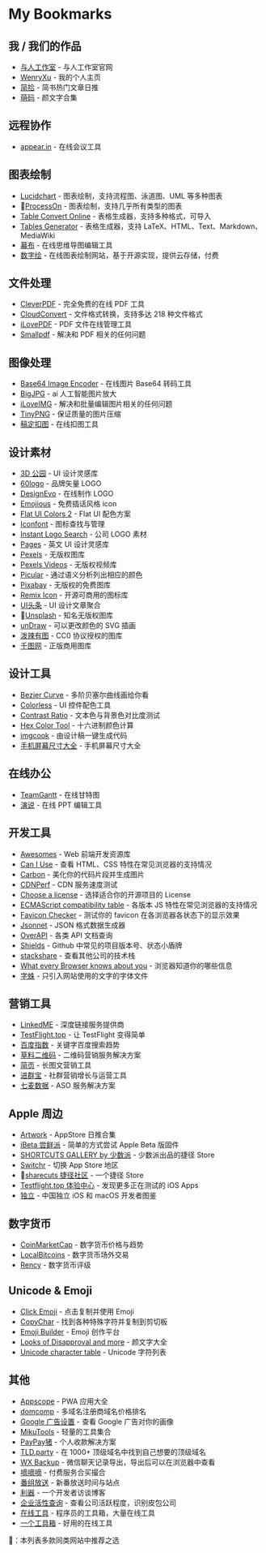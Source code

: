 # My Bookmarks
## 我 / 我们的作品
- [与人工作室](http://yuren.io/) - 与人工作室官网
- [WenryXu](http://www.wenryxu.com/) - 我的个人主页
- [简拾](http://www.jiantop.com/) - 简书热门文章日推
- [萌码](http://mengma.moe/) - 颜文字合集

## 远程协作
- [appear.in](https://appear.in/) - 在线会议工具

## 图表绘制
- [Lucidchart](https://www.lucidchart.com) - 图表绘制，支持流程图、泳道图、UML 等多种图表
- 🌟[ProcessOn](https://www.processon.com/) - 图表绘制，支持几乎所有类型的图表
- [Table Convert Online](https://tableconvert.com/) - 表格生成器，支持多种格式，可导入
- [Tables Generator](https://www.tablesgenerator.com) - 表格生成器，支持 LaTeX、HTML、Text、Markdown、MediaWiki
- [幕布](https://mubu.com/) - 在线思维导图编辑工具
- [数字绘](https://www.myshuju.net/) - 在线图表绘制网站，基于开源实现，提供云存储，付费

## 文件处理
- [CleverPDF](https://www.cleverpdf.com/cn) - 完全免费的在线 PDF 工具
- [CloudConvert](https://cloudconvert.com) - 文件格式转换，支持多达 218 种文件格式
- [iLovePDF](https://www.ilovepdf.com/zh_cn) - PDF 文件在线管理工具
- [Smallpdf](https://smallpdf.com/cn) - 解决和 PDF 相关的任何问题

## 图像处理
- [Base64 Image Encoder](https://www.base64-image.de/) - 在线图片 Base64 转码工具
- [BigJPG](http://bigjpg.com/zh) - ai 人工智能图片放大
- [iLoveIMG](https://www.iloveimg.com/zh-cn) - 解决和批量编辑图片相关的任何问题
- [TinyPNG](https://tinypng.com/) - 保证质量的图片压缩
- [稿定扣图](https://www.gaoding.com/koutu) - 在线扣图工具

## 设计素材
- [3D 公园](https://app.3dpark.net/) - UI 设计灵感库
- [60logo](http://www.60logo.com/) - 品牌矢量 LOGO
- [DesignEvo](https://www.designevo.com/cn/) - 在线制作 LOGO
- [Emojious](https://www.emojious.com/) - 免费插话风格 icon
- [Flat UI Colors 2](https://flatuicolors.com/) - Flat UI 配色方案
- [Iconfont](http://www.iconfont.cn/) - 图标查找与管理
- [Instant Logo Search](http://instantlogosearch.com) - 公司 LOGO 素材
- [Pages](https://www.pages.xyz/) - 英文 UI 设计灵感库
- [Pexels](https://www.pexels.com/) - 无版权图库
- [Pexels Videos](https://www.pexels.com/) - 无版权视频库
- [Picular](https://picular.co/) - 通过语义分析列出相应的颜色
- [Pixabay](https://pixabay.com/) - 无版权的免费图库
- [Remix Icon](https://remixicon.com/) - 开源可商用的图标库
- [UI头条](http://uih2.com/) - UI 设计文章聚合
- 🌟[Unsplash](https://unsplash.com/) - 知名无版权图库
- [unDraw](http://undraw.co/illustrations) - 可以更改颜色的 SVG 插画
- [泼辣有图](http://www.polayoutu.com/collections) - CC0 协议授权的图库
- [千图网](http://www.58pic.com/zb/) - 正版商用图库

## 设计工具
- [Bezier Curve](http://myst729.github.io/bezier-curve/) - 多阶贝塞尔曲线画给你看
- [Colorless](https://colorless.app/) - UI 控件配色工具
- [Contrast Ratio](https://contrast-ratio.com/) - 文本色与背景色对比度测试
- [Hex Color Tool](https://www.cssfontstack.com/oldsites/hexcolortool/) - 十六进制颜色计算
- [imgcook](https://imgcook.taobao.org/) - 由设计稿一键生成代码
- [手机屏幕尺寸大全](https://uiiiuiii.com/screen/index.htm) - 手机屏幕尺寸大全

## 在线办公
- [TeamGantt](https://www.teamgantt.com/) - 在线甘特图
- [演说](https://yanshuo.io/) - 在线 PPT 编辑工具

## 开发工具
- [Awesomes](https://www.awesomes.cn/) - Web 前端开发资源库
- [Can I Use](https://caniuse.com/) - 查看 HTML、CSS 特性在常见浏览器的支持情况
- [Carbon](https://carbon.now.sh) - 美化你的代码片段并生成图片
- [CDNPerf](https://www.cdnperf.com/) - CDN 服务速度测试
- [Choose a license](https://choosealicense.com/) - 选择适合你的开源项目的 License
- [ECMAScript compatibility table](http://kangax.github.io/compat-table/es6/) - 各版本 JS 特性在常见浏览器的支持情况
- [Favicon Checker](http://www.colinkeany.com/favicon-checker/) - 测试你的 favicon 在各浏览器各状态下的显示效果
- [Jsonnet](https://jsonnet.org/) - JSON 格式数据生成器
- [OverAPI](http://overapi.com/) - 各类 API 文档查询
- [Shields](https://shields.io/) - Github 中常见的项目版本号、状态小盾牌
- [stackshare](https://stackshare.io/) - 查看其他公司的技术栈
- [What every Browser knows about you](http://webkay.robinlinus.com/) - 浏览器知道你的哪些信息
- [字蛛](http://font-spider.org/) - 只引入网站使用的文字的字体文件

## 营销工具
- [LinkedME](https://www.linkedme.cc/index.html) - 深度链接服务提供商
- [TestFlight.top](https://testflight.top) - 让 TestFlight 变得简单
- [百度指数](https://index.baidu.com) - 关键字百度搜索趋势
- [草料二维码](https://cli.im/) - 二维码营销服务解决方案
- [简页](http://www.jianye.im/) - 长图文营销工具
- [进群宝](http://www.jinqunbao.com/) - 社群营销增长与运营工具
- [七麦数据](https://www.qimai.cn/) - ASO 服务解决方案

## Apple 周边
- [Artwork](https://artwork.today/) - AppStore 日推合集
- [iBeta 尝鲜派](https://ibeta.me/) - 简单的方式尝试 Apple Beta 版固件
- [SHORTCUTS GALLERY by 少数派](https://shortcuts.sspai.com/) - 少数派出品的捷径 Store
- [Switchr](http://switchr.imagility.io/) - 切换 App Store 地区
- 🌟[sharecuts 捷径社区](https://sharecuts.cn/) - 一个捷径 Store
- [Testflight.top 体验中心](https://testflight.top/t/applist) - 发现更多正在测试的 iOS Apps
- [独立](https://josephchang10.github.io/chinese-indie-hackers/) - 中国独立 iOS 和 macOS 开发者图鉴

## 数字货币
- [CoinMarketCap](https://coinmarketcap.com) - 数字货币价格与趋势
- [LocalBitcoins](https://localbitcoins.com/) - 数字货币场外交易
- [Rency](https://rency.com/) - 数字货币评级

## Unicode & Emoji
- [Click Emoji](https://www.clickemoji.com/) - 点击复制并使用 Emoji
- [CopyChar](http://copychar.cc/popular) - 找到各种特殊字符并复制到剪切板
- [Emoji Builder](http://phlntn.com/emojibuilder/) - Emoji 创作平台
- [Looks of Disapproval and more](https://looks.wtf/) - 颜文字大全
- [Unicode character table](https://unicode-table.com/en/) - Unicode 字符列表

## 其他
- [Appscope](https://appsco.pe/) - PWA 应用大全
- [domcomp](https://www.domcomp.com/) - 多域名注册商域名价格排名
- [Google 广告设置](https://adssettings.google.com/authenticated) - 查看 Google 广告对你的画像
- [MikuTools](https://miku.tools/) - 轻量的工具集合
- [PayPay猪](https://paypayzhu.com) - 个人收款解决方案
- [TLD.party](https://tld.party/) - 在 1000+ 顶级域名中找到自己想要的顶级域名
- [WX Backup](http://wxbackup.imxfd.com/) - 微信聊天记录导出，导出后可以在浏览器中查看
- [嘀嘀嘀](https://kaiche.co) - 付费服务合买撮合
- [番组放送](https://bgmlist.com/) - 新番放送时间与站点
- [利器](http://liqi.io/) - 一个开发者访谈博客
- [企业活性查询](http://qymss.pullwave.com/) - 查看公司活跃程度，识别皮包公司
- [在线工具](https://tool.lu/) - 程序员的工具箱，大量在线工具
- [一个工具箱](http://www.atoolbox.net/) - 好用的在线工具

🌟：本列表多款同类网站中推荐之选
